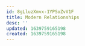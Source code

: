 ```yaml
---
id: 8gLluzXmvx-1YPSoZvV1F
title: Modern Relationships
desc: ''
updated: 1639759165198
created: 1639759165198
---
```


